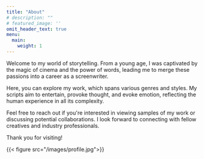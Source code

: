 ```yaml
---
title: "About"
# description: ""
# featured_image: ''
omit_header_text: true
menu:
  main:
    weight: 1
---
```


Welcome to my world of storytelling. From a young age, I was captivated by the magic of cinema and the power of words, leading me to merge these passions into a career as a screenwriter.

Here, you can explore my work, which spans various genres and styles. My scripts aim to entertain, provoke thought, and evoke emotion, reflecting the human experience in all its complexity.

Feel free to reach out if you're interested in viewing samples of my work or discussing potential collaborations. I look forward to connecting with fellow creatives and industry professionals.

Thank you for visiting!

{{< figure src="/images/profile.jpg">}}
